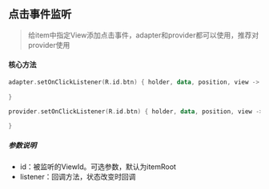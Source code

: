 ## 点击事件监听
> 给item中指定View添加点击事件，adapter和provider都可以使用，推荐对provider使用


#### 核心方法

```kotlin
adapter.setOnClickListener(R.id.btn) { holder, data, position, view ->
    
}

provider.setOnClickListener(R.id.btn) { holder, data, position, view ->
    
}
```

##### 参数说明
- id：被监听的ViewId。可选参数，默认为itemRoot
- listener：回调方法，状态改变时回调



